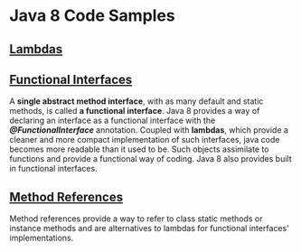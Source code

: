 # Java 8 Code Samples

## [Lambdas](https://github.com/natandaniel/java8/tree/master/java_8_features/src/lambdas)

## [Functional Interfaces](https://github.com/natandaniel/java8/tree/master/java_8_features/src/funcint)

A **single abstract method interface**, with as many default and static methods, is called **a functional interface**. 
Java 8 provides a way of declaring an interface as a functional interface with the **_@FunctionalInterface_** annotation.
Coupled with **lambdas**, which provide a cleaner and more compact implementation of such interfaces, java code becomes more readable than it used to be. Such objects assimilate to functions and provide a functional way of coding. Java 8 also provides built in functional interfaces.

## [Method References](https://github.com/natandaniel/java8/tree/master/java_8_features/src/method/references)

Method references provide a way to refer to class static methods or instance methods and are alternatives to lambdas for functional interfaces' implementations.
